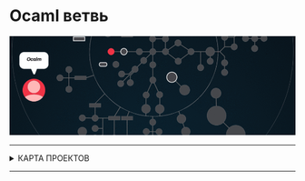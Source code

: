 # Ocaml ветвь #


![ocaml branch](./ocaml.gif)

---

<details>
<summary> КАРТА ПРОЕКТОВ </summary>

![map Holy_Graph](../Holy_Graph.png)

</details>

---

